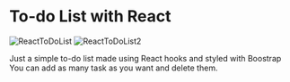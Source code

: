 # To-do List with React
![ReactToDoList](https://user-images.githubusercontent.com/115754992/232849780-9ba84dc1-9260-4fc0-989d-da613440f0b8.jpg)
![ReactToDoList2](https://user-images.githubusercontent.com/115754992/232849782-742ecaa3-16ba-413e-a51b-172d6102baaa.jpg)

Just a simple to-do list made using React hooks and styled with Boostrap
<br>
You can add as many task as you want and delete them.
